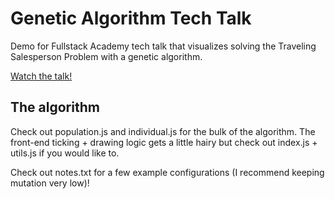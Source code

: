 # Genetic Algorithm Tech Talk

Demo for Fullstack Academy tech talk that visualizes solving the Traveling Salesperson Problem with a genetic algorithm.

[Watch the talk!](https://www.youtube.com/watch?v=XP8R0yzAbdo) 

## The algorithm

Check out population.js and individual.js for the bulk of the algorithm.
The front-end ticking + drawing logic gets a little hairy but check out index.js + utils.js if you would like to.

Check out notes.txt for a few example configurations (I recommend keeping mutation very low)!